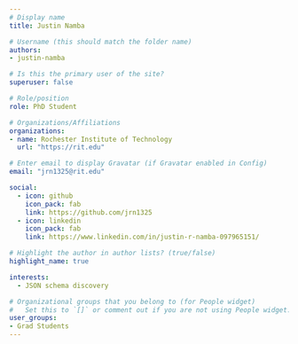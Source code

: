 ```yaml
---
# Display name
title: Justin Namba

# Username (this should match the folder name)
authors:
- justin-namba

# Is this the primary user of the site?
superuser: false

# Role/position
role: PhD Student

# Organizations/Affiliations
organizations:
- name: Rochester Institute of Technology
  url: "https://rit.edu"

# Enter email to display Gravatar (if Gravatar enabled in Config)
email: "jrn1325@rit.edu"

social:
  - icon: github
    icon_pack: fab
    link: https://github.com/jrn1325
  - icon: linkedin
    icon_pack: fab
    link: https://www.linkedin.com/in/justin-r-namba-097965151/

# Highlight the author in author lists? (true/false)
highlight_name: true

interests:
  - JSON schema discovery

# Organizational groups that you belong to (for People widget)
#   Set this to `[]` or comment out if you are not using People widget.
user_groups:
- Grad Students
---
```

